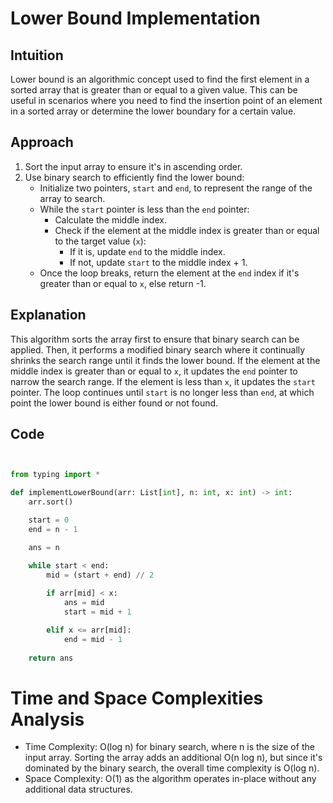 # Lower Bound Implementation

## Intuition
Lower bound is an algorithmic concept used to find the first element in a sorted array that is greater than or equal to a given value. This can be useful in scenarios where you need to find the insertion point of an element in a sorted array or determine the lower boundary for a certain value. 

## Approach
1. Sort the input array to ensure it's in ascending order.
2. Use binary search to efficiently find the lower bound:
   - Initialize two pointers, `start` and `end`, to represent the range of the array to search.
   - While the `start` pointer is less than the `end` pointer:
     - Calculate the middle index.
     - Check if the element at the middle index is greater than or equal to the target value (`x`):
       - If it is, update `end` to the middle index.
       - If not, update `start` to the middle index + 1.
   - Once the loop breaks, return the element at the `end` index if it's greater than or equal to `x`, else return -1.

## Explanation
This algorithm sorts the array first to ensure that binary search can be applied. Then, it performs a modified binary search where it continually shrinks the search range until it finds the lower bound. If the element at the middle index is greater than or equal to `x`, it updates the `end` pointer to narrow the search range. If the element is less than `x`, it updates the `start` pointer. The loop continues until `start` is no longer less than `end`, at which point the lower bound is either found or not found.

## Code
```python


from typing import *

def implementLowerBound(arr: List[int], n: int, x: int) -> int:
    arr.sort()

    start = 0
    end = n - 1

    ans = n 

    while start < end:
        mid = (start + end) // 2
        
        if arr[mid] < x:
            ans = mid
            start = mid + 1

        elif x <= arr[mid]:
            end = mid - 1
            
    return ans

```

# Time and Space Complexities Analysis
- Time Complexity: O(log n) for binary search, where n is the size of the input array. Sorting the array adds an additional O(n log n), but since it's dominated by the binary search, the overall time complexity is O(log n).
- Space Complexity: O(1) as the algorithm operates in-place without any additional data structures.